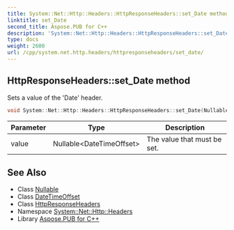 ```yaml
---
title: System::Net::Http::Headers::HttpResponseHeaders::set_Date method
linktitle: set_Date
second_title: Aspose.PUB for C++
description: 'System::Net::Http::Headers::HttpResponseHeaders::set_Date method. Sets a value of the ''Date'' header in C++.'
type: docs
weight: 2600
url: /cpp/system.net.http.headers/httpresponseheaders/set_date/
---
```

## HttpResponseHeaders::set_Date method


Sets a value of the 'Date' header.

```cpp
void System::Net::Http::Headers::HttpResponseHeaders::set_Date(Nullable<DateTimeOffset> value)
```


| Parameter | Type | Description |
| --- | --- | --- |
| value | Nullable\<DateTimeOffset\> | The value that must be set. |

## See Also

* Class [Nullable](../../../system/nullable/)
* Class [DateTimeOffset](../../../system/datetimeoffset/)
* Class [HttpResponseHeaders](../)
* Namespace [System::Net::Http::Headers](../../)
* Library [Aspose.PUB for C++](../../../)
